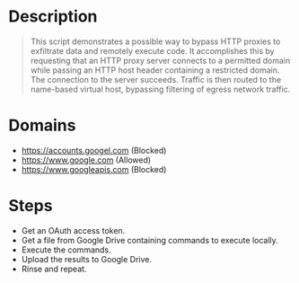# Description

> This script demonstrates a possible way to bypass HTTP proxies to exfiltrate data and remotely execute code. It accomplishes this by requesting that an HTTP proxy server connects to a permitted domain while passing an HTTP host header containing a restricted domain. The connection to
the server succeeds. Traffic is then routed to the name-based virtual host, bypassing filtering of egress network traffic.

# Domains

- https://accounts.googel.com (Blocked)
- https://www.google.com (Allowed)
- https://www.googleapis.com (Blocked)

# Steps

- Get an OAuth access token.
- Get a file from Google Drive containing commands to execute locally.
- Execute the commands.
- Upload the results to Google Drive.
- Rinse and repeat.
